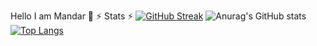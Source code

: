 Hello I am Mandar 👋
⚡ Stats ⚡
[![GitHub Streak](https://streak-stats.demolab.com?user=Mandar86&theme=elegant&date_format=M%20j%5B%2C%20Y%5D)](https://git.io/streak-stats)
![Anurag's GitHub stats](https://github-readme-stats.vercel.app/api?username=Mandar86&theme=radical&show_icons=true)
[![Top Langs](https://github-readme-stats.vercel.app/api/top-langs/?username=Mandar86a&hide_progress=true)](https://github.com/anuraghazra/github-readme-stats)
